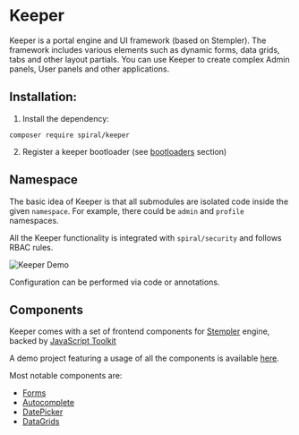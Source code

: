 # Keeper

Keeper is a portal engine and UI framework (based on Stempler). The framework includes various elements such as dynamic forms, 
data grids, tabs and other layout partials. You can use Keeper to create complex Admin panels, User panels and other 
applications.

## Installation:

1. Install the dependency:

```terminal
composer require spiral/keeper
```

2. Register a keeper bootloader (see [bootloaders](../keeper/bootloaders.md) section)

## Namespace

The basic idea of Keeper is that all submodules are isolated code inside the given `namespace`. For example, there 
could be `admin` and `profile` namespaces.

All the Keeper functionality is integrated with `spiral/security` and follows RBAC rules. 

![Keeper Demo](https://user-images.githubusercontent.com/796136/81418518-79353800-9155-11ea-8266-e19fb2cce45a.png)

Configuration can be performed via code or annotations.

## Components

Keeper comes with a set of frontend components for [Stempler](../stempler/basics.md) engine, backed 
by [JavaScript Toolkit](https://github.com/spiral/toolkit)

A demo project featuring a usage of all the components is available [here](https://github.com/spiral/app-keeper).

Most notable components are:

- [Forms](../keeper/components/forms.md)
- [Autocomplete](../keeper/components/autocomplete.md)
- [DatePicker](../keeper/components/datepicker.md)
- [DataGrids](../keeper/components/datagrid.md)


